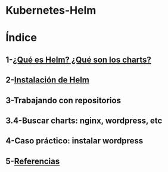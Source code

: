 # Kubernetes-Helm

# Índice
## 1-[¿Qué es Helm? ¿Qué son los charts?](https://github.com/anamontejo95/Kubernetes-Helm/blob/main/archivos/helmycharts.md)
## 2-[Instalación de Helm](https://github.com/anamontejo95/Kubernetes-Helm/blob/main/archivos/instalacion.md)
## 3-Trabajando con repositorios
## 3.4-Buscar charts: nginx, wordpress, etc
## 4-Caso práctico: instalar wordpress
## 5-[Referencias](https://github.com/anamontejo95/Kubernetes-Helm/blob/main/archivos/referencias.md)
